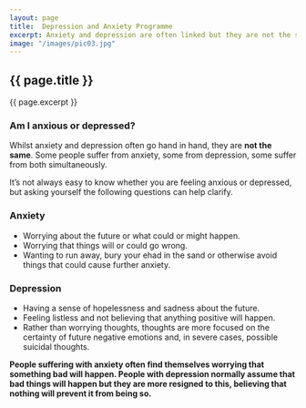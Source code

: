 ```yaml
---
layout: page
title:  Depression and Anxiety Programme
excerpt: Anxiety and depression are often linked but they are not the same thing. Most people experience some form of anxiety when facing particularly stressful situations but anxiety disorders are severe and can disrupt the day-to-day life of an individual. Depression is a common psychological disorder and is more than just feeling unhappy, bored or fed up. There isn't a single cause of depression, but hypnotherapy is gaining wider recognition as a depression treatment as it seeks to uncover the root cause of the negative feelings and emotion, thus removing the symptoms of depression.
image: "/images/pic03.jpg"
---
```

## {{ page.title }}

{{ page.excerpt }}

### Am I anxious or depressed?

Whilst anxiety and depression often go hand in hand, they are **not the same**. Some people suffer from anxiety, some from depression, some suffer from both simultaneously.

It’s not always easy to know whether you are feeling anxious or depressed, but asking yourself the following questions can help clarify.

### Anxiety

- Worrying about the future or what could or might happen.
- Worrying that things will or could go wrong.
- Wanting to run away, bury your ehad in the sand or otherwise avoid things that could cause further anxiety.

### Depression

- Having a sense of hopelessness and sadness about the future.
- Feeling listless and not believing that anything positive will happen.
- Rather than worrying thoughts, thoughts are more focused on the certainty of future negative emotions and, in severe cases, possible suicidal thoughts.

**People suffering with anxiety often find themselves worrying that something bad will happen. People with depression normally assume that bad things will happen but they are more resigned to this, believing that nothing will prevent it from being so.**
